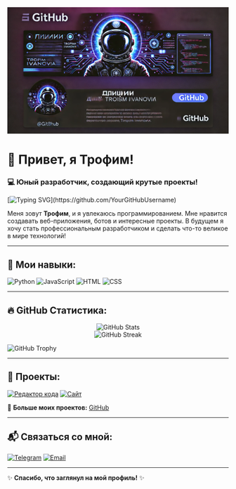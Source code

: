 <img src="2.png">

# 👋 Привет, я Трофим!

### 💻 Юный разработчик, создающий крутые проекты!

[![Typing SVG](https://readme-typing-svg.herokuapp.com?size=24&duration=4000&color=F75C7E&center=true&vCenter=true&width=700&lines=Привет,+я+Трофим!+;Я+разрабатываю+крутые+проекты!;Изучаю+Python,+JS+и+веб-разработку!)](https://github.com/YourGitHubUsername)

Меня зовут **Трофим**, и я увлекаюсь программированием. Мне нравится создавать веб-приложения, ботов и интересные проекты. В будущем я хочу стать профессиональным разработчиком и сделать что-то великое в мире технологий!

---

## 🚀 Мои навыки:

![Python](https://img.shields.io/badge/Python-3776AB?style=for-the-badge&logo=python&logoColor=white)
![JavaScript](https://img.shields.io/badge/JavaScript-F7DF1E?style=for-the-badge&logo=javascript&logoColor=black)
![HTML](https://img.shields.io/badge/HTML5-E34F26?style=for-the-badge&logo=html5&logoColor=white)
![CSS](https://img.shields.io/badge/CSS3-1572B6?style=for-the-badge&logo=css3&logoColor=white)

---

## 🔥 GitHub Статистика:

<div align="center">
  <img src="https://github-readme-stats.vercel.app/api?username=YourGitHubUsername&show_icons=true&theme=tokyonight" alt="GitHub Stats" />
  <br>
  <img src="https://github-readme-streak-stats.herokuapp.com/?user=YourGitHubUsername&theme=tokyonight" alt="GitHub Streak" />
</div>

![GitHub Trophy](https://github-profile-trophy.vercel.app/?username=Trofim-programming&theme=onestar)

---

## 📌 Проекты:

[![Редактор кода](https://img.shields.io/badge/Apifrent-Messenger-blue?style=for-the-badge)](https://github.com/Trofim-programming/Code.ru)
[![Сайт](https://img.shields.io/badge/Voice_Assistant-Python-green?style=for-the-badge)](https://github.com/Trofim-programming/Stark)

🔗 **Больше моих проектов:** [GitHub](https://github.com/Trofim-programming)

---

## 📬 Связаться со мной:

[![Telegram](https://img.shields.io/badge/Telegram-2CA5E0?style=for-the-badge&logo=telegram&logoColor=white)](https://t.me/Trofim_programming)
[![Email](https://img.shields.io/badge/Email-Gmail-red?style=for-the-badge&logo=gmail&logoColor=white)](mailto:trofimzivilik14@gmail.com)

---




✨ **Спасибо, что заглянул на мой профиль!** ✨
